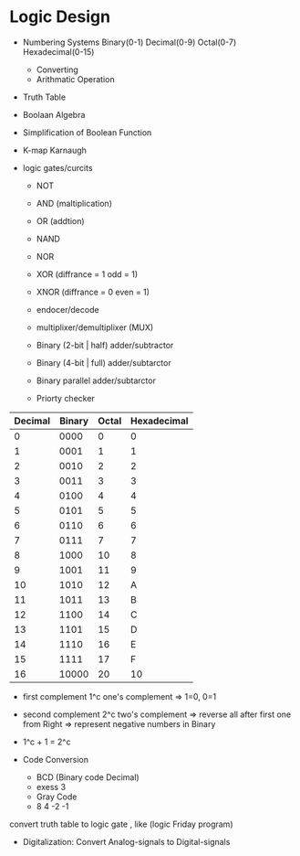 Logic Design
=============
- Numbering Systems Binary(0-1) Decimal(0-9) Octal(0-7) Hexadecimal(0-15)
    - Converting
    - Arithmatic Operation

- Truth Table   
- Boolaan Algebra
- Simplification of Boolean Function
- K-map Karnaugh
- logic gates/curcits
    - NOT
    - AND (maltiplication)
    - OR (addtion)
    - NAND
    - NOR
    - XOR (diffrance = 1 odd = 1)
    - XNOR (diffrance = 0 even = 1)

    - endocer/decode
    - multiplixer/demultiplixer (MUX)
    - Binary (2-bit | half) adder/subtractor
    - Binary (4-bit | full) adder/subtarctor
    - Binary parallel adder/subtarctor
    - Priorty checker

    
| Decimal | Binary | Octal | Hexadecimal |
|---------|--------|-------|-------------|
|  0      |  0000  |   0   |      0      |
|  1      |  0001  |   1   |      1      |
|  2      |  0010  |   2   |      2      |
|  3      |  0011  |   3   |      3      |
|  4      |  0100  |   4   |      4      |
|  5      |  0101  |   5   |      5      |
|  6      |  0110  |   6   |      6      |
|  7      |  0111  |   7   |      7      |
|  8      |  1000  |   10  |      8      |
|  9      |  1001  |   11  |      9      |
|  10     |  1010  |   12  |      A      |
|  11     |  1011  |   13  |      B      |
|  12     |  1100  |   14  |      C      |
|  13     |  1101  |   15  |      D      |
|  14     |  1110  |   16  |      E      |
|  15     |  1111  |   17  |      F      |
|  16     |  10000 |   20  |      10     |

 

- first complement 1^c one's complement => 1=0, 0=1
- second complement 2^c two's complement => reverse all after first one from Right => represent negative numbers in Binary
- 1^c + 1 = 2^c 


- Code Conversion
    - BCD (Binary code Decimal)
    - exess 3
    - Gray Code
    - 8 4 -2 -1



convert truth table to logic gate , like (logic Friday program)

- Digitalization: Convert Analog-signals to Digital-signals
